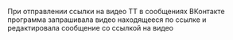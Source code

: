 При отправлении ссылки на видео TT в сообщениях ВКонтакте программа запрашивала видео находящееся по ссылке и редактировала сообщение со ссылкой на видео

